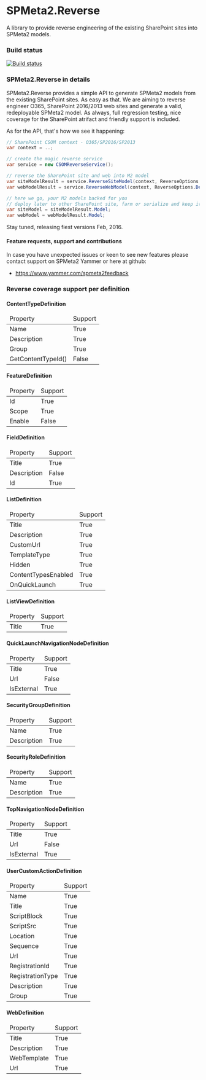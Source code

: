 # SPMeta2.Reverse
A library to provide reverse engineering of the existing SharePoint sites into SPMeta2 models.

### Build status
[![Build status](https://ci.appveyor.com/api/projects/status/73pbufcanckaxnqi?svg=true)](https://ci.appveyor.com/project/SubPointSupport/spmeta2-reverse)

### SPMeta2.Reverse in details

SPMeta2.Reverse provides a simple API to generate SPMeta2 models from the existing SharePoint sites. 
As easy as that. We are aiming to reverse engineer O365, SharePoint 2016/2013 web sites and generate a valid, redeployable SPMeta2 model.
As always, full regression testing, nice coverage for the SharePoint atrifact and friendly support is included.

As for the API, that's how we see it happening:
```cs
// SharePoint CSOM context - O365/SP2016/SP2013
var context = ..; 

// create the magic reverse service
var service = new CSOMReverseService();

// reverse the SharePoint site and web into M2 model
var siteModelResult = service.ReverseSiteModel(context, ReverseOptions.Default);
var webModelResult = service.ReverseWebModel(context, ReverseOptions.Default);

// here we go, your M2 models backed for you
// deploy later to other SharePoint site, farm or serialize and keep it for the future
var siteModel = siteModelResult.Model;
var webModel = webModelResult.Model;

```
Stay tuned, releasing fiest versions Feb, 2016. 

#### Feature requests, support and contributions
In case you have unexpected issues or keen to see new features please contact support on SPMeta2 Yammer or here at github:

* https://www.yammer.com/spmeta2feedback

### Reverse coverage support per definition

<div class='m-reverse-report-cnt'><h4>ContentTypeDefinition</h4><table><thead><td>Property</td><td>Support</td><thead><tbody><tr><td>Name</td><td>True</td></tr><tr><td>Description</td><td>True</td></tr><tr><td>Group</td><td>True</td></tr><tr><td>GetContentTypeId()</td><td>False</td></tr></tbody></table><h4>FeatureDefinition</h4><table><thead><td>Property</td><td>Support</td><thead><tbody><tr><td>Id</td><td>True</td></tr><tr><td>Scope</td><td>True</td></tr><tr><td>Enable</td><td>False</td></tr></tbody></table><h4>FieldDefinition</h4><table><thead><td>Property</td><td>Support</td><thead><tbody><tr><td>Title</td><td>True</td></tr><tr><td>Description</td><td>False</td></tr><tr><td>Id</td><td>True</td></tr></tbody></table><h4>ListDefinition</h4><table><thead><td>Property</td><td>Support</td><thead><tbody><tr><td>Title</td><td>True</td></tr><tr><td>Description</td><td>True</td></tr><tr><td>CustomUrl</td><td>True</td></tr><tr><td>TemplateType</td><td>True</td></tr><tr><td>Hidden</td><td>True</td></tr><tr><td>ContentTypesEnabled</td><td>True</td></tr><tr><td>OnQuickLaunch</td><td>True</td></tr></tbody></table><h4>ListViewDefinition</h4><table><thead><td>Property</td><td>Support</td><thead><tbody><tr><td>Title</td><td>True</td></tr></tbody></table><h4>QuickLaunchNavigationNodeDefinition</h4><table><thead><td>Property</td><td>Support</td><thead><tbody><tr><td>Title</td><td>True</td></tr><tr><td>Url</td><td>False</td></tr><tr><td>IsExternal</td><td>True</td></tr></tbody></table><h4>SecurityGroupDefinition</h4><table><thead><td>Property</td><td>Support</td><thead><tbody><tr><td>Name</td><td>True</td></tr><tr><td>Description</td><td>True</td></tr></tbody></table><h4>SecurityRoleDefinition</h4><table><thead><td>Property</td><td>Support</td><thead><tbody><tr><td>Name</td><td>True</td></tr><tr><td>Description</td><td>True</td></tr></tbody></table><h4>TopNavigationNodeDefinition</h4><table><thead><td>Property</td><td>Support</td><thead><tbody><tr><td>Title</td><td>True</td></tr><tr><td>Url</td><td>False</td></tr><tr><td>IsExternal</td><td>True</td></tr></tbody></table><h4>UserCustomActionDefinition</h4><table><thead><td>Property</td><td>Support</td><thead><tbody><tr><td>Name</td><td>True</td></tr><tr><td>Title</td><td>True</td></tr><tr><td>ScriptBlock</td><td>True</td></tr><tr><td>ScriptSrc</td><td>True</td></tr><tr><td>Location</td><td>True</td></tr><tr><td>Sequence</td><td>True</td></tr><tr><td>Url</td><td>True</td></tr><tr><td>RegistrationId</td><td>True</td></tr><tr><td>RegistrationType</td><td>True</td></tr><tr><td>Description</td><td>True</td></tr><tr><td>Group</td><td>True</td></tr></tbody></table><h4>WebDefinition</h4><table><thead><td>Property</td><td>Support</td><thead><tbody><tr><td>Title</td><td>True</td></tr><tr><td>Description</td><td>True</td></tr><tr><td>WebTemplate</td><td>True</td></tr><tr><td>Url</td><td>True</td></tr></tbody></table></div>
